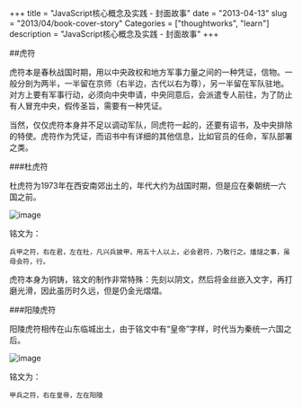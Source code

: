 +++
title = "JavaScript核心概念及实践 - 封面故事"
date = "2013-04-13"
slug = "2013/04/book-cover-story"
Categories = ["thoughtworks", "learn"]
description = "JavaScript核心概念及实践 - 封面故事"
+++

##虎符

虎符本是春秋战国时期，用以中央政权和地方军事力量之间的一种凭证，信物。一般分剖为两半，一半留在京师（右半边，古代以右为尊），另一半留在军队驻地。对方上要有军事行动，必须向中央申请，中央同意后，会派遣专人前往，为了防止有人冒充中央，假传圣旨，需要有一种凭证。

当然，仅仅虎符本身并不足以调动军队，同虎符一起的，还要有诏书，及中央排除的特使。虎符作为凭证，而诏书中有详细的其他信息，比如官员的任命，军队部署之类。

###杜虎符

杜虎符为1973年在西安南郊出土的，年代大约为战国时期，但是应在秦朝统一六国之前。

![image](/images/2013/04/jscp-conver.jpg)

铭文为：

```
兵甲之符，右在君，左在杜，凡兴兵披甲，用五十人以上，必会君符，乃敢行之。燔燧之事，虽毋会符，行。
```

虎符本身为铜铸，铭文的制作非常特殊：先刻以阴文，然后将金丝嵌入文字，再打磨光滑，因此虽历时久远，但是仍金光熠熠。


###阳陵虎符

阳陵虎符相传在山东临城出土，由于铭文中有“皇帝”字样，时代当为秦统一六国之后。

![image](/images/2013/04/yangling-tiger-seal.resized.jpg)

铭文为：
	
```
甲兵之符，右在皇帝，左在阳陵
```	
